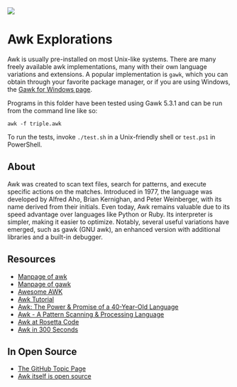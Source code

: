 <img src="https://raw.githubusercontent.com/rtoal/polyglot/master/docs/resources/awk-logo-64.png">

# Awk Explorations

Awk is usually pre-installed on most Unix-like systems. There are many freely available awk implementations, many with their own language variations and extensions. A popular implementation is `gawk`, which you can obtain through your favorite package manager, or if you are using Windows, the [Gawk for Windows page](https://gnuwin32.sourceforge.net/packages/gawk.htm).

Programs in this folder have been tested using Gawk 5.3.1 and can be run from the command line like so:

```
awk -f triple.awk
```

To run the tests, invoke `./test.sh` in a Unix-friendly shell or `test.ps1` in PowerShell.

## About

​​Awk was created to scan text files, search for patterns, and execute specific actions on the matches. Introduced in 1977, the language was developed by Alfred Aho, Brian Kernighan, and Peter Weinberger, with its name derived from their initials. Even today, Awk remains valuable due to its speed advantage over languages like Python or Ruby. Its interpreter is simpler, making it easier to optimize. Notably, several useful variations have emerged, such as gawk (GNU awk), an enhanced version with additional libraries and a built-in debugger.

## Resources

- [Manpage of awk](https://leaf.dragonflybsd.org/cgi/web-man?command=awk&section=1)
- [Manpage of gawk](https://linux.die.net/man/1/awk)
- [Awesome AWK](https://github.com/freznicek/awesome-awk)
- [Awk Tutorial](https://www.tutorialspoint.com/awk/index.htm)
- [Awk: The Power & Promise of a 40-Year-Old Language](https://www.fosslife.org/awk-power-and-promise-40-year-old-language)
- [Awk - A Pattern Scanning & Processing Language](https://www.awk.dev/awk.spe.pdf)
- [Awk at Rosetta Code](https://rosettacode.org/wiki/Category:AWK)
- [Awk in 300 Seconds](https://www.youtube.com/watch?v=15DvGiWVNj0)

## In Open Source

- [The GitHub Topic Page](https://github.com/topics/awk)
- [Awk itself is open source](https://github.com/onetrueawk/awk)
